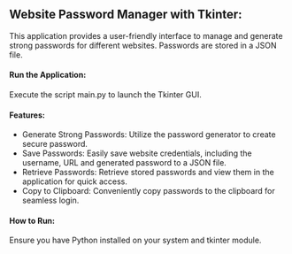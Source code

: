 ## Website Password Manager with Tkinter:
This application provides a user-friendly interface to manage and generate strong passwords for different websites. 
Passwords are stored in a JSON file.

#### Run the Application:

Execute the script main.py to launch the Tkinter GUI.

#### Features:

- Generate Strong Passwords: Utilize the password generator to create secure password.
- Save Passwords: Easily save website credentials, including the username, URL and generated password to a JSON file.
- Retrieve Passwords: Retrieve stored passwords and view them in the application for quick access.
- Copy to Clipboard: Conveniently copy passwords to the clipboard for seamless login.
  
#### How to Run:
Ensure you have Python installed on your system and tkinter module.
